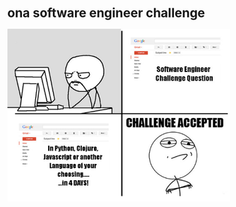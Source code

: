 ona software engineer challenge
===============================

![ScreenShot](challenge-accepted.jpg)
